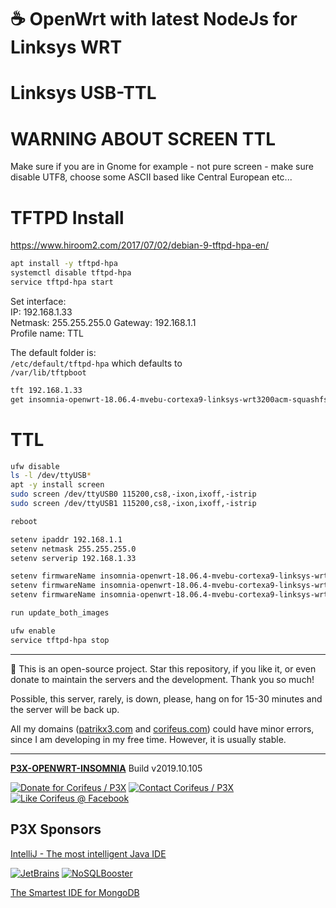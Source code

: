 [//]: #@corifeus-header

# ☕ OpenWrt with latest NodeJs for Linksys WRT

                        
[//]: #@corifeus-header:end
# Linksys USB-TTL

# WARNING ABOUT SCREEN TTL
Make sure if you are in Gnome for example - not pure screen - make sure disable UTF8, choose some ASCII based like Central European etc...

# TFTPD Install

https://www.hiroom2.com/2017/07/02/debian-9-tftpd-hpa-en/

```bash
apt install -y tftpd-hpa
systemctl disable tftpd-hpa
service tftpd-hpa start 
```

Set interface:   
IP: 192.168.1.33  
Netmask: 255.255.255.0
Gateway: 192.168.1.1   
Profile name: TTL 
    
The default folder is:  
`/etc/default/tftpd-hpa`
which defaults to  
`/var/lib/tftpboot`

```bash
tft 192.168.1.33
get insomnia-openwrt-18.06.4-mvebu-cortexa9-linksys-wrt3200acm-squashfs-factory.img
```

# TTL

```bash
ufw disable
ls -l /dev/ttyUSB*
apt -y install screen
sudo screen /dev/ttyUSB0 115200,cs8,-ixon,ixoff,-istrip
sudo screen /dev/ttyUSB1 115200,cs8,-ixon,ixoff,-istrip

reboot

setenv ipaddr 192.168.1.1
setenv netmask 255.255.255.0
setenv serverip 192.168.1.33

setenv firmwareName insomnia-openwrt-18.06.4-mvebu-cortexa9-linksys-wrt1900acs-squashfs-factory.img
setenv firmwareName insomnia-openwrt-18.06.4-mvebu-cortexa9-linksys-wrt3200acm-squashfs-factory.img
setenv firmwareName insomnia-openwrt-18.06.4-mvebu-cortexa9-linksys-wrt32x-squashfs-factory.img

run update_both_images
```

```bash
ufw enable
service tftpd-hpa stop
```


[//]: #@corifeus-footer

---

🙏 This is an open-source project. Star this repository, if you like it, or even donate to maintain the servers and the development. Thank you so much!

Possible, this server, rarely, is down, please, hang on for 15-30 minutes and the server will be back up.

All my domains ([patrikx3.com](https://patrikx3.com) and [corifeus.com](https://corifeus.com)) could have minor errors, since I am developing in my free time. However, it is usually stable.
  
---
  
[**P3X-OPENWRT-INSOMNIA**](https://pages.corifeus.com/openwrt-insomnia) Build v2019.10.105 

[![Donate for Corifeus / P3X](https://img.shields.io/badge/Donate-Corifeus-003087.svg)](https://www.paypal.com/cgi-bin/webscr?cmd=_s-xclick&hosted_button_id=QZVM4V6HVZJW6)  [![Contact Corifeus / P3X](https://img.shields.io/badge/Contact-P3X-ff9900.svg)](https://www.patrikx3.com/en/front/contact) [![Like Corifeus @ Facebook](https://img.shields.io/badge/LIKE-Corifeus-3b5998.svg)](https://www.facebook.com/corifeus.software) 


## P3X Sponsors

[IntelliJ - The most intelligent Java IDE](https://www.jetbrains.com/?from=patrikx3)
  
[![JetBrains](https://cdn.corifeus.com/assets/svg/jetbrains-logo.svg)](https://www.jetbrains.com/?from=patrikx3) [![NoSQLBooster](https://cdn.corifeus.com/assets/png/nosqlbooster-70x70.png)](https://www.nosqlbooster.com/)

[The Smartest IDE for MongoDB](https://www.nosqlbooster.com)
  
  
 

[//]: #@corifeus-footer:end
